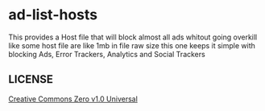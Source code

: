 # ad-list-hosts

This provides a Host file that will block almost all ads whitout going overkill like some host file are like 1mb in file raw size
this one keeps it simple with blocking  Ads, Error Trackers, Analytics and Social Trackers

## LICENSE
[Creative Commons Zero v1.0 Universal](https://github.com/Brandonbr1/ad-list-hosts/blob/main/LICENSE)
